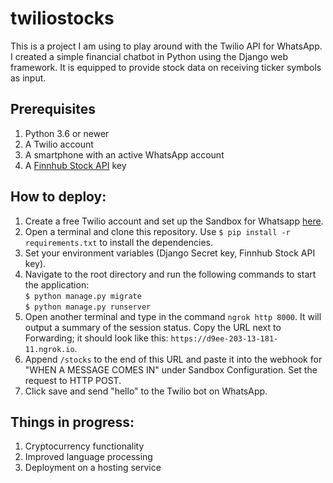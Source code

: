 # twiliostocks
This is a project I am using to play around with the Twilio API for WhatsApp. I created a simple financial chatbot in Python using the Django web framework. It is equipped to provide stock data on receiving ticker symbols as input.

## Prerequisites
1. Python 3.6 or newer
2. A Twilio account
3. A smartphone with an active WhatsApp account
4. A [Finnhub Stock API](https://finnhub.io/) key

## How to deploy:
1. Create a free Twilio account and set up the Sandbox for Whatsapp [here](https://www.twilio.com/console/sms/whatsapp/sandbox).
2. Open a terminal and clone this repository. Use ```$ pip install -r requirements.txt``` to install the dependencies.
3. Set your environment variables (Django Secret key, Finnhub Stock API key).
4. Navigate to the root directory and run the following commands to start the application: <br />
   ```$ python manage.py migrate```<br />
   ```$ python manage.py runserver```
5. Open another terminal and type in the command ```ngrok http 8000```. It will output a summary of the session status. Copy the URL next to Forwarding; it should look like this: ```https://d9ee-203-13-181-11.ngrok.io```.
6. Append ```/stocks``` to the end of this URL and paste it into the webhook for "WHEN A MESSAGE COMES IN" under Sandbox Configuration. Set the request to HTTP POST.
7. Click save and send "hello" to the Twilio bot on WhatsApp.

## Things in progress:
1. Cryptocurrency functionality
2. Improved language processing
3. Deployment on a hosting service
